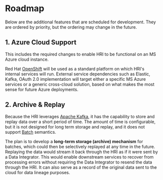 # Roadmap
Below are the additional features that are scheduled for development. They are ordered by priority, but the ordering may change in the future.

## 1. Azure Cloud Support
This includes the required changes to enable HRI to be functional on an MS Azure cloud instance. 

Red Hat [OpenShift](https://www.openshift.com/) will be used as a standard platform on which HRI's internal services will run. External service dependencies such as Elastic, Kafka, OAuth 2.0 implementation will target either a specific MS Azure services or a generic cross-cloud solution, based on what makes the most sense for future Azure deployments. 

## 2. Archive & Replay
Because the HRI leverages [Apache Kafka](https://kafka.apache.org), it has the capability to store and replay data over a short period of time. The amount of time is configurable, but it is not designed for long term storage and replay, and it does not support [Batch](glossary.md#batch) semantics.

The plan is to develop a **long-term storage (archive) mechanism** for batches, which could then be selectively replayed at any time in the future. Replaying the data would stream it back through the HRI as if it were sent by a Data Integrator. This would enable downstream services to recover from processing errors without requiring the Data Integrator to resend the data through the HRI. It can also serve as a record of the original data sent to the cloud for data lineage purposes. 
